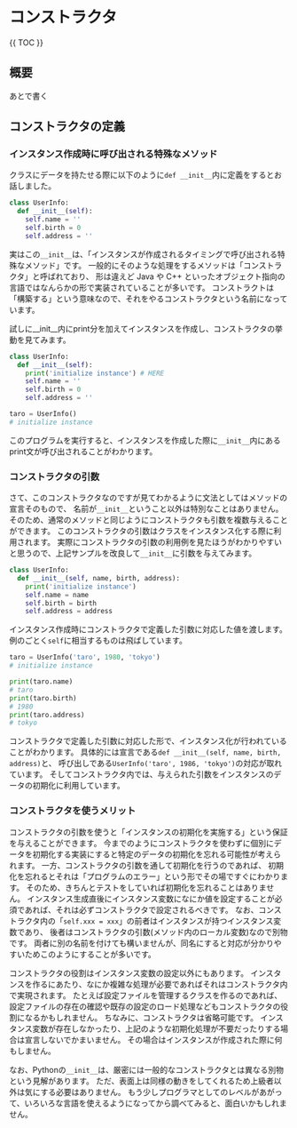 # コンストラクタ

{{ TOC }}

## 概要

あとで書く

## コンストラクタの定義

### インスタンス作成時に呼び出される特殊なメソッド

クラスにデータを持たせる際に以下のように`def __init__`内に定義をするとお話しました。

```python
class UserInfo:
  def __init__(self):
    self.name = ''
    self.birth = 0
    self.address = ''
```

実はこの`__init__`は、「インスタンスが作成されるタイミングで呼び出される特殊なメソッド」です。
一般的にそのような処理をするメソッドは「コンストラクタ」と呼ばれており、
形は違えど Java や C++ といったオブジェクト指向の言語ではなんらかの形で実装されていることが多いです。
コンストラクトは「構築する」という意味なので、それをやるコンストラクタという名前になっています。

試しに__init__内にprint分を加えてインスタンスを作成し、コンストラクタの挙動を見てみます。

```python
class UserInfo:
  def __init__(self):
    print('initialize instance') # HERE
    self.name = ''
    self.birth = 0
    self.address = ''

taro = UserInfo()
# initialize instance
```

このプログラムを実行すると、インスタンスを作成した際に`__init__`内にあるprint文が呼び出されることがわかります。

### コンストラクタの引数

さて、このコンストラクタなのですが見てわかるように文法としてはメソッドの宣言そのもので、
名前が`__init__`ということ以外は特別なことはありません。
そのため、通常のメソッドと同じようにコンストラクタも引数を複数与えることができます。
このコンストラクタの引数はクラスをインスタンス化する際に利用されます。
実際にコンストラクタの引数の利用例を見たほうがわかりやすいと思うので、上記サンプルを改良して`__init__`に引数を与えてみます。

```python
class UserInfo:
  def __init__(self, name, birth, address):
    print('initialize instance')
    self.name = name
    self.birth = birth
    self.address = address
```

インスタンス作成時にコンストラクタで定義した引数に対応した値を渡します。
例のごとく`self`に相当するものは飛ばしています。

```python
taro = UserInfo('taro', 1980, 'tokyo')
# initialize instance

print(taro.name)
# taro
print(taro.birth)
# 1980
print(taro.address)
# tokyo
```

コンストラクタで定義した引数に対応した形で、インスタンス化が行われていることがわかります。
具体的には宣言である`def __init__(self, name, birth, address)`と、
呼び出しである`UserInfo('taro', 1986, 'tokyo')`の対応が取れています。
そしてコンストラクタ内では、与えられた引数をインスタンスのデータの初期化に利用しています。

### コンストラクタを使うメリット

コンストラクタの引数を使うと「インスタンスの初期化を実施する」という保証を与えることができます。
今までのようにコンストラクタを使わずに個別にデータを初期化する実装にすると特定のデータの初期化を忘れる可能性が考えられます。
一方、コンストラクタの引数を通して初期化を行うのであれば、
初期化を忘れるとそれは「プログラムのエラー」という形でその場ですぐにわかります。
そのため、きちんとテストをしていれば初期化を忘れることはありません。
インスタンス生成直後にインスタンス変数になにか値を設定することが必須であれば、それは必ずコンストラクタで設定されるべきです。
なお、コンストラクタ内の「`self.xxx = xxx`」の前者はインスタンスが持つインスタンス変数であり、
後者はコンストラクタの引数(メソッド内のローカル変数)なので別物です。
両者に別の名前を付けても構いませんが、同名にすると対応が分かりやすいためこのようにすることが多いです。

コンストラクタの役割はインスタンス変数の設定以外にもあります。
インスタンスを作るにあたり、なにか複雑な処理が必要であればそれはコンストラクタ内で実現されます。
たとえば設定ファイルを管理するクラスを作るのであれば、設定ファイルの存在の確認や既存の設定のロード処理などもコンストラクタの役割になるかもしれません。
ちなみに、コンストラクタは省略可能です。
インスタンス変数が存在しなかったり、上記のような初期化処理が不要だったりする場合は宣言しないでかまいません。
その場合はインスタンスが作成された際に何もしません。

なお、Pythonの`__init__`は、厳密には一般的なコンストラクタとは異なる別物という見解があります。
ただ、表面上は同様の動きをしてくれるため上級者以外は気にする必要はありません。
もう少しプログラマとしてのレベルがあがって、いろいろな言語を使えるようになってから調べてみると、面白いかもしれません。
